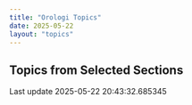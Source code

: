 ```yaml
---
title: "Orologi Topics"
date: 2025-05-22
layout: "topics"
---
```


## Topics from Selected Sections

Last update 2025-05-22 20:43:32.685345

